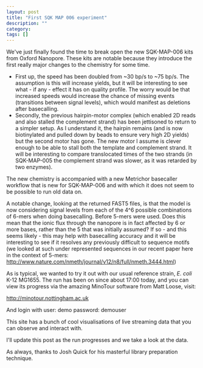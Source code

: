 ```yaml
---
layout: post
title: "First SQK MAP 006 experiment"
description: ""
category: 
tags: []
---
```


We've just finally found the time to break open the new SQK-MAP-006
kits from Oxford Nanopore. These kits are notable because they
introduce the first really major changes to the chemistry for some time.

   * First up, the speed has been doubled from ~30 bp/s to ~75 bp/s. 
     The assumption is this will increase yields, but it will be
     interesting to see what - if any - effect it has on quality profile.
     The worry would be that increased speeds would increase the chance
     of missing events (transitions between signal levels),
     which would manifest as deletions after basecalling.
   * Secondly, the previous hairpin-motor complex (which enabled 2D
     reads and also stalled the complement strand) has been jettisoned
     to return to a simpler setup. As I understand it, the hairpin
     remains (and is now biotinylated and pulled down by beads to
     ensure very high 2D yields) but the second motor has gone. The
     new motor I assume is clever enough to be able to stall both
     the template and complement strand. It will be interesting to 
     compare translocated times of the two strands (in SQK-MAP-005
     the complement strand was slower, as it was retarded by two
     enzymes).

The new chemistry is accompanied with a new Metrichor basecaller
workflow that is new for SQK-MAP-006 and with which it does not
seem to be possible to run old data on.

A notable change, looking at the returned FAST5 files, is that the
model is now considering signal levels from each of the 4^6 possible
combinations of 6-mers when doing basecalling. Before 5-mers were
used. Does this mean that the ionic flux through the nanopore is
in fact affected by 6 or more bases, rather than the 5 that was
initially assumed? If so - and this seems likely - this may help
with basecalling accuracy and it will be interesting to see if it
resolves any previously difficult to sequence motifs (we looked at
such under represented sequences in our recent paper here in
the context of 5-mers:
<http://www.nature.com/nmeth/journal/v12/n8/full/nmeth.3444.html>)

As is typical, we wanted to try it out with our usual reference strain,
*E. coli* K-12 MG1655. The run has been on since about 17:00 today, and you can view its progress via the amazing MinoTour software from Matt Loose, visit:

<http://minotour.nottingham.ac.uk>

And login with user: demo password: demouser 

This site has a bunch of cool visualisations of live streaming data that you
can observe and interact with.

I'll update this post as the run progresses and we take a look at the
data.

As always, thanks to Josh Quick for his masterful library preparation
technique.






